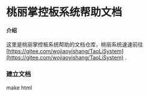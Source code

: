 # 桃丽掌控板系统帮助文档

#### 介绍
这里是桃丽掌控板系统帮助的文档仓库，桃丽系统速速前往 [https://gitee.com/wojiaoyishang/TaoLiSystem](https://gitee.com/wojiaoyishang/TaoLiSystem) .

### 建立文档

make html